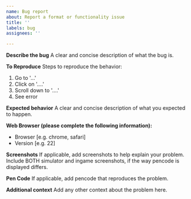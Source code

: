 ```yaml
---
name: Bug report
about: Report a format or functionality issue
title: ''
labels: bug
assignees: ''

---
```


**Describe the bug**
A clear and concise description of what the bug is.

**To Reproduce**
Steps to reproduce the behavior:
1. Go to '...'
2. Click on '....'
3. Scroll down to '....'
4. See error

**Expected behavior**
A clear and concise description of what you expected to happen.

**Web Browser (please complete the following information):**
 - Browser [e.g. chrome, safari]
 - Version [e.g. 22]

**Screenshots**
If applicable, add screenshots to help explain your problem. Include BOTH simulator and ingame screenshots, if the way pencode is displayed differs.

**Pen Code**
If applicable, add pencode that reproduces the problem.

**Additional context**
Add any other context about the problem here.
